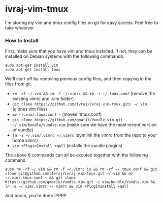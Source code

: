 # ivraj-vim-tmux
I'm storing my vim and tmux config files on git for easy access. Feel free to
take whatever. 


### How to Install
First, make sure that you have vim and tmux installed. If not, they can be
installed on Debian systems with the following commands.

````
sudo apt-get install vim
sudo apt-get install tmux
````

We'll start off by removing previous config files, and then copying in the
files from git. 

* ````rm -rf ~/.vim && rm -f ~/.vimrc && rm -r ~/.tmux.conf```` (remove the existing vimrc and .vim folder)
* ````git clone https://github.com/Ivraj/ivraj-vim-tmux.git/ ~/.vim```` (clones vim files)
* ````mv ~/.vim/.tmux.conf ~```` (moves .tmux.conf)
* ````git clone https://github.com/gmarik/Vundle.vim.git ~/.vim/bundle/Vundle.vim```` (make sure we have the most recent version of vundle)
* ````ln -s ~/.vim/.vimrc ~/.vimrc```` (symlink the vimrc from the repo to your home vimrc)
* ````vim +PluginInstall +qall```` (installs the vundle plugins)

The above 6 commands can all be excuted together with the following command. 

````sudo rm -rf ~/.vim && rm -f ~/.vimrc is && rm -rf ~/.tmux.conf && git clone git@github.com:Ivraj/ivraj-vim-tmux.git ~/.vim && mv ~/.vim/.tmux.conf ~ && git clone https://github.com/gmarik/Vundle.vim.git ~/.vim/bundle/Vundle.vim && ln -s ~/.vim/.vimrc ~/.vimrc && vim +PluginInstall +qall````

And boom, you're done :PPPP
